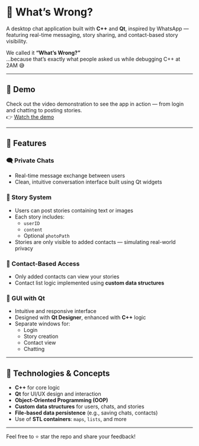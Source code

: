 # 💬 What’s Wrong?

A desktop chat application built with **C++** and **Qt**, inspired by WhatsApp — featuring real-time messaging, story sharing, and contact-based story visibility.

We called it **“What’s Wrong?”**  
...because that’s exactly what people asked us while debugging C++ at 2AM 😅

---

## 🎥 Demo

Check out the video demonstration to see the app in action — from login and chatting to posting stories.  
👉 [Watch the demo](https://www.linkedin.com/posts/abdelazizadel_introducing-whats-wrong-a-custom-built-activity-7331397057112444929-TxrB?utm_source=social_share_send&utm_medium=member_desktop_web&rcm=ACoAADaCgBMBzV7FlkRFVyTib3IPTd5a6hxzLkA)

---

## 🚀 Features

### 🗨️ Private Chats
- Real-time message exchange between users  
- Clean, intuitive conversation interface built using Qt widgets

### 📸 Story System
- Users can post stories containing text or images  
- Each story includes:
  - `userID`  
  - `content`  
  - Optional `photoPath`  
- Stories are only visible to added contacts — simulating real-world privacy

### 👥 Contact-Based Access
- Only added contacts can view your stories  
- Contact list logic implemented using **custom data structures**

### 🧼 GUI with Qt
- Intuitive and responsive interface  
- Designed with **Qt Designer**, enhanced with **C++** logic  
- Separate windows for:
  - Login  
  - Story creation  
  - Contact view  
  - Chatting  

---

## 🧠 Technologies & Concepts

- **C++** for core logic  
- **Qt** for UI/UX design and interaction  
- **Object-Oriented Programming (OOP)**  
- **Custom data structures** for users, chats, and stories  
- **File-based data persistence** (e.g., saving chats, contacts)  
- Use of **STL containers**: `maps`, `lists`, and more  

---

Feel free to ⭐ star the repo and share your feedback!
